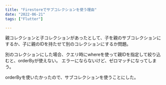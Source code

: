 ```yaml
---
title: "Firestoreでサブコレクションを使う理由"
date: "2022-06-21"
tags: ["Flutter"]

---
```


親コレクションと子コレクションがあったとして、子を親のサブコレクションにするか、子に親のIDを持たせて別のコレクションにするか問題。

別のコレクションにした場合、クエリ時にwhereを使って親IDを指定して絞り込むと、orderByが使えない。
エラーにならないけど、ゼロマッチになってしまう。

orderByを使いたかったので、サブコレクションを使うことにした。
